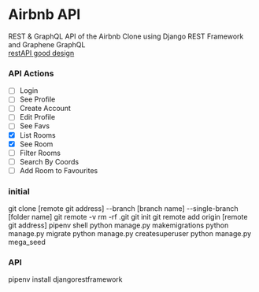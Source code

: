 # Airbnb API

REST & GraphQL API of the Airbnb Clone using Django REST Framework and Graphene GraphQL   
[restAPI good design](https://www.swipe.to/4287nc?p=Z4h7dGZHX)

### API Actions

- [ ] Login
- [ ] See Profile
- [ ] Create Account
- [ ] Edit Profile
- [ ] See Favs
- [X] List Rooms
- [X] See Room
- [ ] Filter Rooms
- [ ] Search By Coords
- [ ] Add Room to Favourites

### initial

git clone [remote git address] --branch [branch name] --single-branch [folder name]
git remote -v
rm -rf .git
git init
git remote add origin [remote git address]
pipenv shell
python manage.py makemigrations
python manage.py migrate
python manage.py createsuperuser
python manage.py mega_seed

### API
pipenv install djangorestframework
